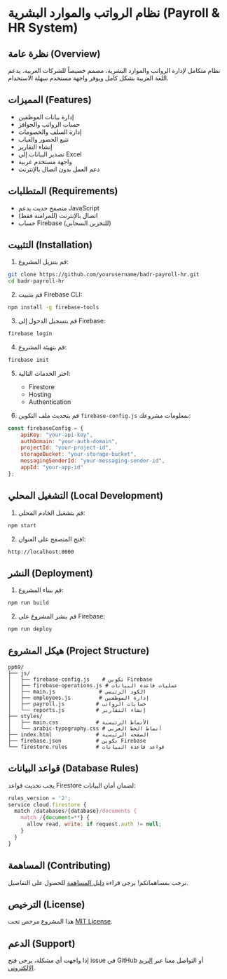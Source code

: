 # نظام الرواتب والموارد البشرية (Payroll & HR System)

## نظرة عامة (Overview)
نظام متكامل لإدارة الرواتب والموارد البشرية، مصمم خصيصاً للشركات العربية. يدعم اللغة العربية بشكل كامل ويوفر واجهة مستخدم سهلة الاستخدام.

## المميزات (Features)
- إدارة بيانات الموظفين
- حساب الرواتب والحوافز
- إدارة السلف والخصومات
- تتبع الحضور والغياب
- إنشاء التقارير
- تصدير البيانات إلى Excel
- واجهة مستخدم عربية
- دعم العمل بدون اتصال بالإنترنت

## المتطلبات (Requirements)
- متصفح حديث يدعم JavaScript
- اتصال بالإنترنت (للمزامنة فقط)
- حساب Firebase (للتخزين السحابي)

## التثبيت (Installation)

1. قم بتنزيل المشروع:
```bash
git clone https://github.com/yourusername/badr-payroll-hr.git
cd badr-payroll-hr
```

2. قم بتثبيت Firebase CLI:
```bash
npm install -g firebase-tools
```

3. قم بتسجيل الدخول إلى Firebase:
```bash
firebase login
```

4. قم بتهيئة المشروع:
```bash
firebase init
```

5. اختر الخدمات التالية:
   - Firestore
   - Hosting
   - Authentication

6. قم بتحديث ملف التكوين `firebase-config.js` بمعلومات مشروعك:
```javascript
const firebaseConfig = {
    apiKey: "your-api-key",
    authDomain: "your-auth-domain",
    projectId: "your-project-id",
    storageBucket: "your-storage-bucket",
    messagingSenderId: "your-messaging-sender-id",
    appId: "your-app-id"
};
```

## التشغيل المحلي (Local Development)

1. قم بتشغيل الخادم المحلي:
```bash
npm start
```

2. افتح المتصفح على العنوان:
```
http://localhost:8000
```

## النشر (Deployment)

1. قم ببناء المشروع:
```bash
npm run build
```

2. قم بنشر المشروع على Firebase:
```bash
npm run deploy
```

## هيكل المشروع (Project Structure)

```
pp69/
├── js/
│   ├── firebase-config.js    # تكوين Firebase
│   ├── firebase-operations.js # عمليات قاعدة البيانات
│   ├── main.js              # الكود الرئيسي
│   ├── employees.js         # إدارة الموظفين
│   ├── payroll.js          # حسابات الرواتب
│   └── reports.js          # إنشاء التقارير
├── styles/
│   ├── main.css            # الأنماط الرئيسية
│   └── arabic-typography.css # أنماط الخط العربي
├── index.html              # الصفحة الرئيسية
├── firebase.json           # تكوين Firebase
└── firestore.rules         # قواعد قاعدة البيانات
```

## قواعد البيانات (Database Rules)

يجب تحديث قواعد Firestore لضمان أمان البيانات:

```javascript
rules_version = '2';
service cloud.firestore {
  match /databases/{database}/documents {
    match /{document=**} {
      allow read, write: if request.auth != null;
    }
  }
}
```

## المساهمة (Contributing)
نرحب بمساهماتكم! يرجى قراءة [دليل المساهمة](CONTRIBUTING.md) للحصول على التفاصيل.

## الترخيص (License)
هذا المشروع مرخص تحت [MIT License](LICENSE).

## الدعم (Support)
إذا واجهت أي مشكلة، يرجى فتح issue في GitHub أو التواصل معنا عبر [البريد الإلكتروني](mailto:support@example.com).
